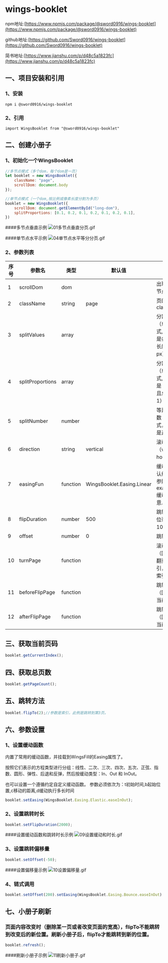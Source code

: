 # wings-booklet

npm地址:[https://www.npmjs.com/package/@sword0916/wings-booklet](https://www.npmjs.com/package/@sword0916/wings-booklet)

github地址:[https://github.com/Sword0916/wings-booklet](https://github.com/Sword0916/wings-booklet)

简书地址:[https://www.jianshu.com/p/d48c5a1823fc](https://www.jianshu.com/p/d48c5a1823fc)


## 一、项目安装和引用
### 1、安装
```
npm i @sword0916/wings-booklet
```

### 2、引用
```
import WingsBooklet from "@sword0916/wings-booklet"
```

## 二、创建小册子
### 1、初始化一个WingsBooklet
```javascript
//多节点模式（多个dom，每个dom是一页）
let booklet = new WingsBooklet({
    className: "page",
    scrollDom: document.body
});

//单节点模式（一个dom,按比例或像素长度分割为多页）
booklet = new WingsBooklet({
    scrollDom: document.getElementById("long-dom"),
    splitProportions: [0.1, 0.2, 0.1, 0.2, 0.1, 0.2, 0.1],
})
```
####多节点垂直示例
![01多节点垂直分页.gif](https://upload-images.jianshu.io/upload_images/29665657-6bf4ff9897c490b8.gif?imageMogr2/auto-orient/strip)

####单节点水平示例
![04单节点水平等分分页.gif](https://upload-images.jianshu.io/upload_images/29665657-55fcb1d88c796fc9.gif?imageMogr2/auto-orient/strip)
### 2、参数列表

|序号|参数名|类型|默认值|说明|
|----|----|----|----|----|
|1|scrollDom|dom| |出现滚动条的节点|
|2|className|string|page|页的共有class|
|3|splitValues|array| |分割像素数组（单节点模式,取值范围是各页对应的长度，单位是px）|
|4|splitProportions|array| |分割比例数组（单节点模式,取值范围是（0，1）且总和必须是1）|
|5|splitNumber|number| |等比例分割份数（单节点模式，取值范围是正整数）|
|6|direction|string|vertical|滚动方向（vertical、horizontal）|
|7|easingFun|function|WingsBooklet.Easing.Linear|缓动函数(默认线性，其他参照examples/00缓动函数示意.html)|
|8|flipDuration|number|500|跳转时长（单位毫秒,最小100）|
|9|offset|number|0|跳转的偏移量|
|10|turnPage|function| |滚动翻页回调（回调参数：翻页前页索引，翻页后页索引）|
|11|beforeFlipPage|function| |跳转前回调（回调参数：当前页索引）|
|12|afterFlipPage|function| |跳转后回调（回调参数：当前页索引）|

## 三、获取当前页码
```javascript
booklet.getCurrentIndex();
```

## 四、获取总页数
```javascript
booklet.getPageCount();
```

## 五、跳转方法
```javascript
booklet.flipTo(2);//参数是索引，此例是跳转到第3页。
```

## 六、参数设置
### 1、设置缓动函数
内置了常用的缓动函数，并挂载到WingsFill的Easing属性了。

按照它们表示的方程类型进行分组：线性、二次、三次、四次、五次、正弦、指数、圆形、弹性、后退和反弹，然后按缓动类型：In、Out 和 InOut。

也可以设置一个遵循约定自定义缓动函数。
参数必须依次为：t初始时间,b起始位置,c移动的距离,d缓动执行多长时间
```javascript
booklet.setEasing(WingsBooklet.Easing.Elastic.easeInOut);
```
### 2、设置跳转时长
```javascript
booklet.setFlipDuration(2000);
```
####设置缓动函数和跳转时长示例
![09设置缓动和时长.gif](https://upload-images.jianshu.io/upload_images/29665657-ddabeed12575b13d.gif?imageMogr2/auto-orient/strip)

### 3、设置跳转偏移量
```javascript
booklet.setOffset(-50);
```
####设置偏移量示例
![10设置偏移量.gif](https://upload-images.jianshu.io/upload_images/29665657-cbcc069317903301.gif?imageMogr2/auto-orient/strip)


### 4、链式调用
```javascript
booklet.setOffset(200).setEasing(WingsBooklet.Easing.Bounce.easeInOut).setFlipDuration(5000).flipTo(2);
```
## 七、小册子刷新
### 页面内容改变时（删除某一页或者改变页面的宽高），flipTo不能跳转到改变后的新位置。刷新小册子后，flipTo才能跳转到新的位置。
```javascript
booklet.refresh();
```
####刷新小册子示例
![11刷新小册子.gif](https://upload-images.jianshu.io/upload_images/29665657-000ef9416223477c.gif?imageMogr2/auto-orient/strip)